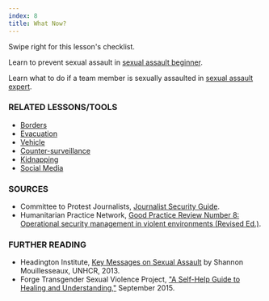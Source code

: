 ```yaml
---
index: 8
title: What Now?
---
```

Swipe right for this lesson's checklist.

Learn to prevent sexual assault in [sexual assault beginner](umbrella://operations/sexual-assault/beginner).

Learn what to do if a team member is sexually assaulted in [sexual assault expert](umbrella://operations/sexual-assault/expert).

### RELATED LESSONS/TOOLS

*   [Borders](umbrella://travel/borders)
*   [Evacuation](umbrella://operations/evacuation)
*   [Vehicle](umbrella://travel/vehicles)
*   [Counter-surveillance](umbrella://operations/counter/surveillance/beginner)
*   [Kidnapping](umbrella://travel/kidnapping/beginner)
*   [Social Media](umbrella://communications/social-media/beginner)

### SOURCES

*   Committee to Protest Journalists, [Journalist Security Guide](https://cpj.org/reports/2012/04/journalist-security-guide.php).
*   Humanitarian Practice Network, [Good Practice Review Number 8: Operational security management in violent environments (Revised Ed.)](http://odihpn.org/wp-content/uploads/2010/11/GPR_8_revised2.pdf).

### FURTHER READING

*   Headington Institute, [Key Messages on Sexual Assault](https://www.headington-institute.org/files/wem--sexual-assault-v1_24675.pdf) by Shannon Mouillesseaux, UNHCR, 2013.
*   Forge Transgender Sexual Violence Project, ["A Self-Help Guide to Healing and Understanding,"](https://forge-forward.org/wp-content/docs/self-help-guide-to-healing-2015-FINAL.pdf) September 2015.